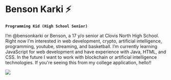 # Benson Karki ⚡

**`Programming Kid (High School Senior)`**

I’m @bensonkarki or Benson, a 17 y/o senior at Clovis North High School. Right now I’m interested in web development, crypto, artificial intelligence, programming, youtube, streaming, and basketball. I’m currently learning JavaScript for web development and have experience with Java, HTML, and CSS. In the future I want to work with blockchain or artificial intelligence technologies. If you're seeing this from my college application, hello!!

![](https://github.com/bensonkarki/bensonkarki/blob/main/Gifs/batman.gif)


<!---
bensonkarki/bensonkarki is a ✨ special ✨ repository because its `README.md` (this file) appears on your GitHub profile.
You can click the Preview link to take a look at your changes.
--->
